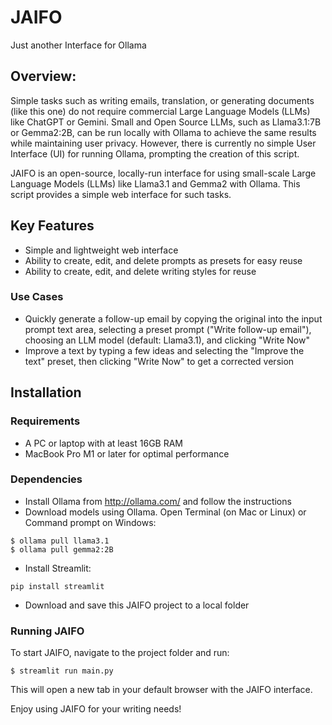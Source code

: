# JAIFO
Just another Interface for Ollama

## Overview:
Simple tasks such as writing emails, translation, or generating documents (like this one) do not require commercial Large Language Models (LLMs) like ChatGPT or Gemini. Small and Open Source LLMs, such as Llama3.1:7B or Gemma2:2B, can be run locally with Ollama to achieve the same results while maintaining user privacy. However, there is currently no simple User Interface (UI) for running Ollama, prompting the creation of this script.

JAIFO is an open-source, locally-run interface for using small-scale Large Language Models (LLMs) like Llama3.1 and Gemma2 with Ollama. This script provides a simple web interface for such tasks.

## Key Features
- Simple and lightweight web interface
- Ability to create, edit, and delete prompts as presets for easy reuse
- Ability to create, edit, and delete writing styles for reuse
### Use Cases
- Quickly generate a follow-up email by copying the original into the input prompt text area, selecting a preset prompt ("Write follow-up email"), choosing an LLM model (default: Llama3.1), and clicking "Write Now"
- Improve a text by typing a few ideas and selecting the "Improve the text" preset, then clicking "Write Now" to get a corrected version

## Installation
### Requirements
- A PC or laptop with at least 16GB RAM
- MacBook Pro M1 or later for optimal performance
### Dependencies
- Install Ollama from http://ollama.com/ and follow the instructions
- Download models using Ollama. Open Terminal (on Mac or Linux) or Command prompt on Windows:
```
$ ollama pull llama3.1
$ ollama pull gemma2:2B
```
- Install Streamlit: 
```
pip install streamlit
```
- Download and save this JAIFO project to a local folder
### Running JAIFO
To start JAIFO, navigate to the project folder and run:
```
$ streamlit run main.py
```
This will open a new tab in your default browser with the JAIFO interface.

Enjoy using JAIFO for your writing needs!

























